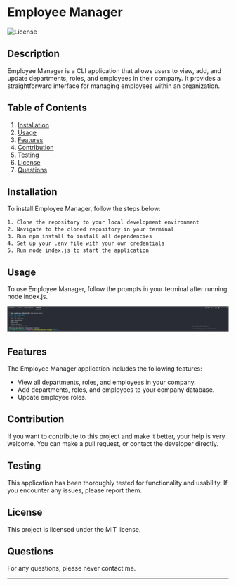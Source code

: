 # Employee Manager

![License](https://img.shields.io/badge/License-MIT-blue.svg)

## Description 

Employee Manager is a CLI application that allows users to view, add, and update departments, roles, and employees in their company. It provides a straightforward interface for managing employees within an organization.

## Table of Contents

1. [Installation](#installation)
2. [Usage](#usage)
3. [Features](#features)
4. [Contribution](#contribution)
5. [Testing](#testing)
6. [License](#license)
7. [Questions](#questions)

## Installation

To install Employee Manager, follow the steps below:

```
1. Clone the repository to your local development environment
2. Navigate to the cloned repository in your terminal
3. Run npm install to install all dependencies
4. Set up your .env file with your own credentials
5. Run node index.js to start the application
```

## Usage

To use Employee Manager, follow the prompts in your terminal after running node index.js.

![Employee Manager](demo.gif)

## Features

The Employee Manager application includes the following features:

- View all departments, roles, and employees in your company.
- Add departments, roles, and employees to your company database.
- Update employee roles.

## Contribution 

If you want to contribute to this project and make it better, your help is very welcome. You can make a pull request, or contact the developer directly.

## Testing

This application has been thoroughly tested for functionality and usability. If you encounter any issues, please report them.

## License 

This project is licensed under the MIT license.

## Questions 

For any questions, please never contact me.

---
